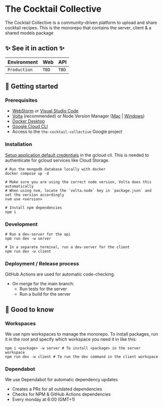 # The Cocktail Collective

<!-- Describe where this readme is about.  -->

The Cocktail Collective is a community-driven platform to upload and share cocktail recipes.
This is the monorepo that contains the server, client & a shared models package

## ✨ See it in action ✨

| Environment  | Web   | API   |
|--------------|-------|-------| 
| `Production` | `TBD` | `TBD` |

<!--
## 🧰 External tooling

Provide links to external used tooling, like a Sketch, Jira, etc.
-->

## 🚀 Getting started

### Prerequisites

<!-- 
   Which software or libraries are needed to be able to install this project?
 -->

- [WebStorm](https://www.jetbrains.com/webstorm/) or [Visual Studio Code](https://code.visualstudio.com/)
- [Volta](https://docs.volta.sh/guide/getting-started) (recommended) or Node Version Manager ([Mac](https://github.com/nvm-sh/nvm) | [Windows](https://github.com/coreybutler/nvm-windows))
- [Docker Desktop](https://www.docker.com/products/docker-desktop/)
- [Google Cloud CLI](https://cloud.google.com/sdk/docs/install)
- Access to the `the-cocktail-collective` Google project

### Installation

<!-- How to install this project (after having the prerequisites)? -->

[Setup application default credentials](https://cloud.google.com/docs/authentication/provide-credentials-adc) in the gcloud cli. 
This is needed to authenticate for gcloud services like Cloud Storage.

```shell
# Run the mongodb database locally with docker
docker compose up -d

# Make sure you are using the correct node version, Volta does this automatically
# When using nvm, locate the `volta.node` key in `package.json` and set the version accordingly
nvm use <version>

# Install npm dependencies
npm i
```

### Development

<!-- How to actually start developing? -->

```shell
# Run a dev-server for the api
npm run dev -w server

# In a separate terminal, run a dev-server for the client
npm run dev -w client
```

### Deployment / Release process

GitHub Actions are used for automatic code-checking.

- On merge for the main branch:
    - Run tests for the server
    - Run a build for the server

## 🤚 Good to know

<!-- 
  A place to provide extra information (or links to it) about the project.
-->

### Workspaces

We use npm workspaces to manage the monorepo. To install packages, run it in the root and specify which workspace you need it in like this:

```shell
npm i <package> -w server # To install <package> in the server workspace
npm run dev -w client # To run the dev command in the client workspace
```

### Dependabot

We use Dependabot for automatic dependency updates
- Creates a PRs for all outdated dependencies
- Checks for NPM & GitHub Actions dependencies
- Every monday at 6:00 (GMT+1)
